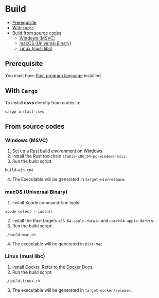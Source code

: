 # Build

- [Prerequisite](#prerequisite)
- [With `cargo`](#with-cargo)
- [Build from source codes](#from-source-codes)
    - [Windows (MSVC)](#windows-msvc)
    - [macOS (Universal Binary)](#macos-universal-binary)
    - [Linux (musl libc)](#linux-musl-libc)

## Prerequisite

You must have [Rust program language](https://www.rust-lang.org/tools/install) installed.

## With `Cargo`

To install **csvs** directly from crates.io:

```shell
cargo install csvs
```

## From source codes

### Windows (MSVC)

1. Set up a [Rust build environment on Windows](https://learn.microsoft.com/ja-jp/windows/dev-environment/rust/setup).
2. Install the Rust toolchain `stable-x86_64-pc-windows-msvc`.
3. Run the build script:

```shell
build-win.cmd
```

4. The Executable will be generated in `target-win/release`.

### macOS (Universal Binary)

1. Install Xcode command-line tools:

```shell
xcode-select --install
```

2. Install the Rust targets `x86_64-apple-darwin` and `aarch64-apple-darwin`.
3. Run the build script:

```shell
./build-mac.sh
```

4. The executable will be generated in `dist-mac`

### Linux (musl libc)

1. Install Docker. Refer to the [Docker Docs](https://docs.docker.com/engine/install/).
2. Run the build script:

```shell
./build-linux.sh
```

3. The executable will be generated in `target-docker/release`.
